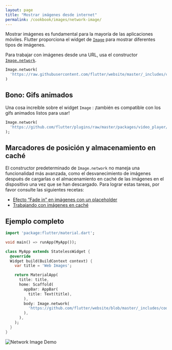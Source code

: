 ```yaml
---
layout: page
title: "Mostrar imágenes desde internet"
permalink: /cookbook/images/network-image/
---
```


Mostrar imágenes es fundamental para la mayoría de las aplicaciones móviles. Flutter proporciona el widget de 
[`Image`](https://docs.flutter.io/flutter/widgets/Image-class.html) para mostrar diferentes tipos de imágenes.

Para trabajar con imágenes desde una URL, usa el constructor [`Image.network`](https://docs.flutter.io/flutter/widgets/Image/Image.network.html).

<!-- skip -->
```dart
Image.network(
  'https://raw.githubusercontent.com/flutter/website/master/_includes/code/layout/lakes/images/lake.jpg',
)
```

## Bono: Gifs animados

Una cosa increíble sobre el widget `Image` : ¡también es compatible con los gifs animados listos para usar!

<!-- skip -->
```dart
Image.network(
  'https://github.com/flutter/plugins/raw/master/packages/video_player/doc/demo_ipod.gif?raw=true',
);
```

## Marcadores de posición y almacenamiento en caché

El constructor predeterminado de `Image.network` no maneja una funcionalidad más avanzada, como el desvanecimiento de imágenes después de cargarlas o el almacenamiento en caché de las imágenes en el dispositivo una vez que se han descargado. Para lograr estas tareas, por favor consulte las siguientes recetas:

  * [Efecto “Fade in” en imágenes con un placeholder](/cookbook/images/fading-in-images/)
  * [Trabajando con imágenes en caché](/cookbook/images/cached-images/) 

## Ejemplo completo

```dart
import 'package:flutter/material.dart';

void main() => runApp(MyApp());

class MyApp extends StatelessWidget {
  @override
  Widget build(BuildContext context) {
    var title = 'Web Images';

    return MaterialApp(
      title: title,
      home: Scaffold(
        appBar: AppBar(
          title: Text(title),
        ),
        body: Image.network(
          'https://github.com/flutter/website/blob/master/_includes/code/layout/lakes/images/lake.jpg?raw=true',
        ),
      ),
    );
  }
}
```

![Network Image Demo](/images/cookbook/network-image.png)
